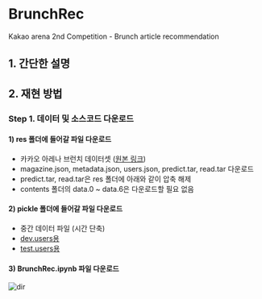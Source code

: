 # BrunchRec
Kakao arena 2nd Competition - Brunch article recommendation

## 1. 간단한 설명

## 2. 재현 방법
### Step 1. 데이터 및 소스코드 다운로드
#### 1) res 폴더에 들어갈 파일 다운로드
* 카카오 아레나 브런치 데이터셋 ([원본 링크](https://arena.kakao.com/c/2/data))
* magazine.json, metadata.json, users.json, predict.tar, read.tar 다운로드
* predict.tar, read.tar은 res 폴더에 아래와 같이 압축 해제
* contents 폴더의 data.0 ~ data.6은 다운로드할 필요 없음
#### 2) pickle 폴더에 들어갈 파일 다운로드
* 중간 데이터 파일 (시간 단축)
* [dev.users용](https://drive.google.com/file/d/1lrVDWtpOuc-slylHgw60Lljfoh1HGU2B/view?usp=sharing)
* [test.users용](https://drive.google.com/file/d/1JP1Z6mOxViO1UR3HHosZJdguj4Oli97I/view?usp=sharing)
#### 3) BrunchRec.ipynb 파일 다운로드


![dir](https://user-images.githubusercontent.com/50820635/61267897-a5ea1e80-a7d4-11e9-8925-300b2783f087.jpg)

